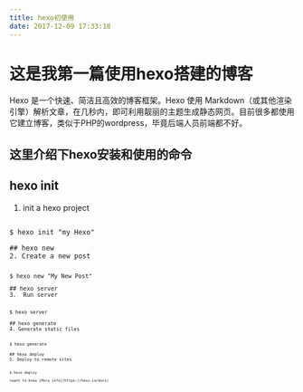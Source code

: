 ```yaml
---
title: hexo初使用
date: 2017-12-09 17:33:18
---
```

# 这是我第一篇使用hexo搭建的博客
Hexo 是一个快速、简洁且高效的博客框架。Hexo 使用 Markdown（或其他渲染引擎）解析文章，在几秒内，即可利用靓丽的主题生成静态网页。目前很多都使用它建立博客，类似于PHP的wordpress，毕竟后端人员前端都不好。
## 这里介绍下hexo安装和使用的命令
## hexo init
1. init a hexo project
<pre class="lang-js"><code>  
$ hexo init "my Hexo"

## hexo new
2. Create a new post
<pre class="lang-js"><code>  
$ hexo new "My New Post"

## hexo server
3.  Run server
<pre class="lang-js"><code>  
$ hexo server

## hexo generate
4. Generate static files
<pre class="lang-js"><code>  
$ hexo generate

## hexo deploy
5. Deploy to remote sites
<pre class="lang-js"><code>  
$ hexo deploy

>want to know [More info](https://hexo.io/docs)